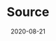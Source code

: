 ---
discogs_id: 15795560
discogs_master_id: 1792250
title: Source
artists: ['Nubya Garcia']
date: 2020-08-21
genre: ['Jazz']
image: Source-15795560.jpg
label: Concord Jazz
styles: ['Contemporary Jazz']
video: https://www.youtube.com/watch?v=ubxP9vNVDAQ
---